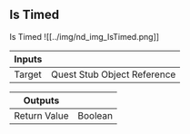 ## Is Timed
Is Timed
![[../img/nd_img_IsTimed.png]]

|Inputs||
|--|--|
| Target | Quest Stub Object Reference |

|Outputs||
|--|--|
| Return Value | Boolean |

